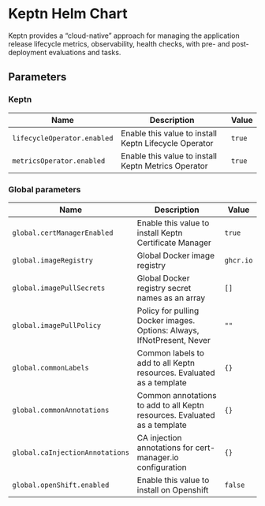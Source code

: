 # Keptn Helm Chart

Keptn provides a “cloud-native” approach for managing the application release lifecycle
metrics, observability, health checks, with pre- and post-deployment evaluations and tasks.

<!-- markdownlint-disable MD012 -->

## Parameters

### Keptn

| Name                        | Description                                           | Value  |
| --------------------------- | ----------------------------------------------------- | ------ |
| `lifecycleOperator.enabled` | Enable this value to install Keptn Lifecycle Operator | `true` |
| `metricsOperator.enabled`   | Enable this value to install Keptn Metrics Operator   | `true` |

### Global parameters

| Name                            | Description                                                               | Value     |
| ------------------------------- | ------------------------------------------------------------------------- | --------- |
| `global.certManagerEnabled`     | Enable this value to install Keptn Certificate Manager                    | `true`    |
| `global.imageRegistry`          | Global Docker image registry                                              | `ghcr.io` |
| `global.imagePullSecrets`       | Global Docker registry secret names as an array                           | `[]`      |
| `global.imagePullPolicy`        | Policy for pulling Docker images. Options: Always, IfNotPresent, Never    | `""`      |
| `global.commonLabels`           | Common labels to add to all Keptn resources. Evaluated as a template      | `{}`      |
| `global.commonAnnotations`      | Common annotations to add to all Keptn resources. Evaluated as a template | `{}`      |
| `global.caInjectionAnnotations` | CA injection annotations for cert-manager.io configuration                | `{}`      |
| `global.openShift.enabled`      | Enable this value to install on Openshift                                 | `false`   |
